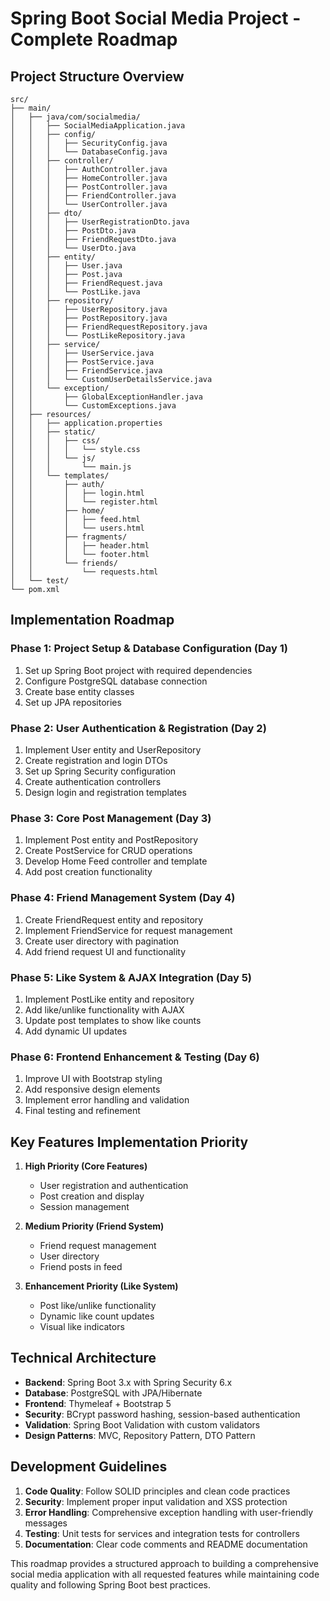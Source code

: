 # Spring Boot Social Media Project - Complete Roadmap

## Project Structure Overview

```
src/
├── main/
│   ├── java/com/socialmedia/
│   │   ├── SocialMediaApplication.java
│   │   ├── config/
│   │   │   ├── SecurityConfig.java
│   │   │   └── DatabaseConfig.java
│   │   ├── controller/
│   │   │   ├── AuthController.java
│   │   │   ├── HomeController.java
│   │   │   ├── PostController.java
│   │   │   ├── FriendController.java
│   │   │   └── UserController.java
│   │   ├── dto/
│   │   │   ├── UserRegistrationDto.java
│   │   │   ├── PostDto.java
│   │   │   ├── FriendRequestDto.java
│   │   │   └── UserDto.java
│   │   ├── entity/
│   │   │   ├── User.java
│   │   │   ├── Post.java
│   │   │   ├── FriendRequest.java
│   │   │   └── PostLike.java
│   │   ├── repository/
│   │   │   ├── UserRepository.java
│   │   │   ├── PostRepository.java
│   │   │   ├── FriendRequestRepository.java
│   │   │   └── PostLikeRepository.java
│   │   ├── service/
│   │   │   ├── UserService.java
│   │   │   ├── PostService.java
│   │   │   ├── FriendService.java
│   │   │   └── CustomUserDetailsService.java
│   │   └── exception/
│   │       ├── GlobalExceptionHandler.java
│   │       └── CustomExceptions.java
│   ├── resources/
│   │   ├── application.properties
│   │   ├── static/
│   │   │   ├── css/
│   │   │   │   └── style.css
│   │   │   └── js/
│   │   │       └── main.js
│   │   └── templates/
│   │       ├── auth/
│   │       │   ├── login.html
│   │       │   └── register.html
│   │       ├── home/
│   │       │   ├── feed.html
│   │       │   └── users.html
│   │       ├── fragments/
│   │       │   ├── header.html
│   │       │   └── footer.html
│   │       └── friends/
│   │           └── requests.html
│   └── test/
└── pom.xml
```

## Implementation Roadmap

### Phase 1: Project Setup & Database Configuration (Day 1)
1. Set up Spring Boot project with required dependencies
2. Configure PostgreSQL database connection
3. Create base entity classes
4. Set up JPA repositories

### Phase 2: User Authentication & Registration (Day 2)
1. Implement User entity and UserRepository
2. Create registration and login DTOs
3. Set up Spring Security configuration
4. Create authentication controllers
5. Design login and registration templates

### Phase 3: Core Post Management (Day 3)
1. Implement Post entity and PostRepository
2. Create PostService for CRUD operations
3. Develop Home Feed controller and template
4. Add post creation functionality

### Phase 4: Friend Management System (Day 4)
1. Create FriendRequest entity and repository
2. Implement FriendService for request management
3. Create user directory with pagination
4. Add friend request UI and functionality

### Phase 5: Like System & AJAX Integration (Day 5)
1. Implement PostLike entity and repository
2. Add like/unlike functionality with AJAX
3. Update post templates to show like counts
4. Add dynamic UI updates

### Phase 6: Frontend Enhancement & Testing (Day 6)
1. Improve UI with Bootstrap styling
2. Add responsive design elements
3. Implement error handling and validation
4. Final testing and refinement

## Key Features Implementation Priority

1. **High Priority (Core Features)**
   - User registration and authentication
   - Post creation and display
   - Session management

2. **Medium Priority (Friend System)**
   - Friend request management
   - User directory
   - Friend posts in feed

3. **Enhancement Priority (Like System)**
   - Post like/unlike functionality
   - Dynamic like count updates
   - Visual like indicators

## Technical Architecture

- **Backend**: Spring Boot 3.x with Spring Security 6.x
- **Database**: PostgreSQL with JPA/Hibernate
- **Frontend**: Thymeleaf + Bootstrap 5
- **Security**: BCrypt password hashing, session-based authentication
- **Validation**: Spring Boot Validation with custom validators
- **Design Patterns**: MVC, Repository Pattern, DTO Pattern

## Development Guidelines

1. **Code Quality**: Follow SOLID principles and clean code practices
2. **Security**: Implement proper input validation and XSS protection
3. **Error Handling**: Comprehensive exception handling with user-friendly messages
4. **Testing**: Unit tests for services and integration tests for controllers
5. **Documentation**: Clear code comments and README documentation

This roadmap provides a structured approach to building a comprehensive social media application with all requested features while maintaining code quality and following Spring Boot best practices.